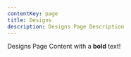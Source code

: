 ```yaml
---
contentKey: page
title: Designs
description: Designs Page Description
---
```

Designs Page Content with a **bold** text!
